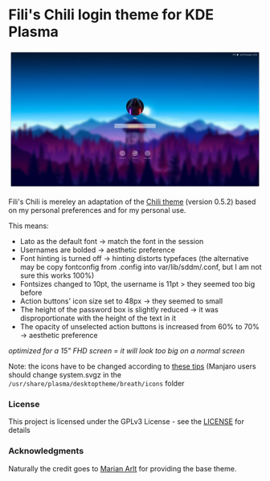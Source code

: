 # Fili's Chili login theme for KDE Plasma

![Screenshot of the theme](preview.png "Preview")

Fili's Chili is mereley an adaptation of the [Chili theme](https://github.com/MarianArlt/kde-plasma-chili) (version 0.5.2) based on my personal preferences and for my personal use.

This means:
- Lato as the default font -> match the font in the session
- Usernames are bolded -> aesthetic preference
- Font hinting is turned off -> hinting distorts typefaces 
(the alternative may be copy fontconfig from .config into var/lib/sddm/.conf, but I am not sure this works 100%)
- Fontsizes changed to 10pt, the username is 11pt > they seemed too big before
- Action buttons' icon size set to 48px -> they seemed to small 
- The height of the password box is slightly reduced -> it was disproportionate with the height of the text in it
- The opacity of unselected action buttons is increased from 60% to 70% -> aesthetic preference

*optimized for a 15" FHD screen = it will look too big on a normal screen*

Note: the icons have to be changed according to [these tips](https://bugs.kde.org/show_bug.cgi?id=395027#c10) (Manjaro users should change system.svgz in the ```/usr/share/plasma/desktoptheme/breath/icons``` folder

### License

This project is licensed under the GPLv3 License - see the [LICENSE](LICENSE.md) for details

### Acknowledgments

Naturally the credit goes to [Marian Arlt](https://github.com/MarianArlt) for providing the base theme.

